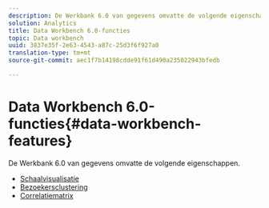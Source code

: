 ```yaml
---
description: De Werkbank 6.0 van gegevens omvatte de volgende eigenschappen.
solution: Analytics
title: Data Workbench 6.0-functies
topic: Data workbench
uuid: 3837e35f-2e63-4543-a87c-25d3f6f927a0
translation-type: tm+mt
source-git-commit: aec1f7b14198cdde91f61d490a235022943bfedb

---
```



# Data Workbench 6.0-functies{#data-workbench-features}

De Werkbank 6.0 van gegevens omvatte de volgende eigenschappen.

* [Schaalvisualisatie](/help/home/c-get-started/c-analysis-vis/c-funnel-visualization/c-funnel-visualization.md)
* [Bezoekersclustering](/help/home/c-get-started/c-analysis-vis/c-visitor-cluster/c-visitor-cluster.md)
* [Correlatiematrix](/help/home/c-get-started/c-analysis-vis/c-correlation-analysis/c-correlation-analysis.md)
